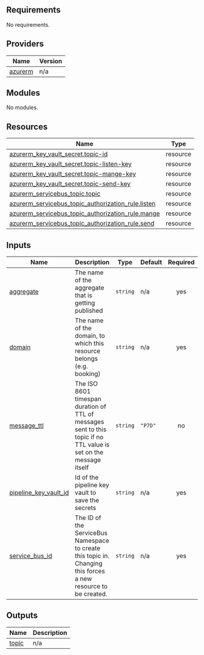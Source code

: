 <!-- BEGIN_TF_DOCS -->
## Requirements

No requirements.

## Providers

| Name | Version |
|------|---------|
| <a name="provider_azurerm"></a> [azurerm](#provider\_azurerm) | n/a |

## Modules

No modules.
 
## Resources

| Name | Type |
|------|------|
| [azurerm_key_vault_secret.topic-id](https://registry.terraform.io/providers/hashicorp/azurerm/latest/docs/resources/key_vault_secret) | resource |
| [azurerm_key_vault_secret.topic-listen-key](https://registry.terraform.io/providers/hashicorp/azurerm/latest/docs/resources/key_vault_secret) | resource |
| [azurerm_key_vault_secret.topic-mange-key](https://registry.terraform.io/providers/hashicorp/azurerm/latest/docs/resources/key_vault_secret) | resource |
| [azurerm_key_vault_secret.topic-send-key](https://registry.terraform.io/providers/hashicorp/azurerm/latest/docs/resources/key_vault_secret) | resource |
| [azurerm_servicebus_topic.topic](https://registry.terraform.io/providers/hashicorp/azurerm/latest/docs/resources/servicebus_topic) | resource |
| [azurerm_servicebus_topic_authorization_rule.listen](https://registry.terraform.io/providers/hashicorp/azurerm/latest/docs/resources/servicebus_topic_authorization_rule) | resource |
| [azurerm_servicebus_topic_authorization_rule.mange](https://registry.terraform.io/providers/hashicorp/azurerm/latest/docs/resources/servicebus_topic_authorization_rule) | resource |
| [azurerm_servicebus_topic_authorization_rule.send](https://registry.terraform.io/providers/hashicorp/azurerm/latest/docs/resources/servicebus_topic_authorization_rule) | resource |

## Inputs

| Name | Description | Type | Default | Required |
|------|-------------|------|---------|:--------:|
| <a name="input_aggregate"></a> [aggregate](#input\_aggregate) | The name of the aggregate that is getting published | `string` | n/a | yes |
| <a name="input_domain"></a> [domain](#input\_domain) | The name of the domain, to which this resource belongs (e.g. booking) | `string` | n/a | yes |
| <a name="input_message_ttl"></a> [message\_ttl](#input\_message\_ttl) | The ISO 8601 timespan duration of TTL of messages sent to this topic if no TTL value is set on the message itself | `string` | `"P7D"` | no |
| <a name="input_pipeline_key_vault_id"></a> [pipeline\_key\_vault\_id](#input\_pipeline\_key\_vault\_id) | Id of the pipeline key vault to save the secrets | `string` | n/a | yes |
| <a name="input_service_bus_id"></a> [service\_bus\_id](#input\_service\_bus\_id) | The ID of the ServiceBus Namespace to create this topic in. Changing this forces a new resource to be created. | `string` | n/a | yes |

## Outputs

| Name | Description |
|------|-------------|
| <a name="output_topic"></a> [topic](#output\_topic) | n/a |
<!-- END_TF_DOCS -->